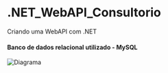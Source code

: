 # .NET_WebAPI_Consultorio
Criando uma WebAPI com .NET

#### Banco de dados relacional utilizado - MySQL 
![Diagrama](https://user-images.githubusercontent.com/62772038/163296284-22e8eeb0-7c20-49af-9ba4-f97b87d48698.png)

